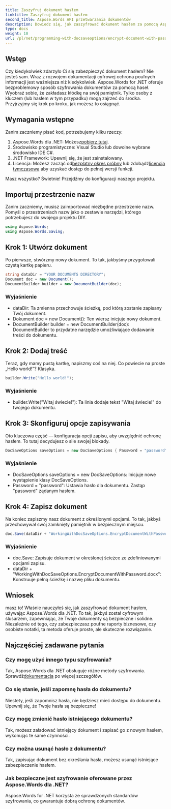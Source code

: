 ```yaml
---
title: Zaszyfruj dokument hasłem
linktitle: Zaszyfruj dokument hasłem
second_title: Aspose.Words API przetwarzania dokumentów
description: Dowiedz się, jak zaszyfrować dokument hasłem za pomocą Aspose.Words dla .NET w tym szczegółowym przewodniku krok po kroku. Bezproblemowo zabezpiecz swoje poufne informacje.
type: docs
weight: 10
url: /pl/net/programming-with-docsaveoptions/encrypt-document-with-password/
---
```

## Wstęp

Czy kiedykolwiek zdarzyło Ci się zabezpieczyć dokument hasłem? Nie jesteś sam. Wraz z rozwojem dokumentacji cyfrowej ochrona poufnych informacji jest ważniejsza niż kiedykolwiek. Aspose.Words for .NET oferuje bezproblemowy sposób szyfrowania dokumentów za pomocą haseł. Wyobraź sobie, że zakładasz kłódkę na swój pamiętnik. Tylko osoby z kluczem (lub hasłem w tym przypadku) mogą zajrzeć do środka. Przyjrzyjmy się krok po kroku, jak możesz to osiągnąć.

## Wymagania wstępne

Zanim zaczniemy pisać kod, potrzebujemy kilku rzeczy:
1.  Aspose.Words dla .NET: Możesz[pobierz tutaj](https://releases.aspose.com/words/net/).
2. Środowisko programistyczne: Visual Studio lub dowolne wybrane środowisko IDE C#.
3. .NET Framework: Upewnij się, że jest zainstalowany.
4.  Licencja: Możesz zacząć od[bezpłatny okres próbny](https://releases.aspose.com/) lub zdobądź[licencja tymczasowa](https://purchase.aspose.com/temporary-license/) aby uzyskać dostęp do pełnej wersji funkcji.

Masz wszystko? Świetnie! Przejdźmy do konfiguracji naszego projektu.

## Importuj przestrzenie nazw

Zanim zaczniemy, musisz zaimportować niezbędne przestrzenie nazw. Pomyśl o przestrzeniach nazw jako o zestawie narzędzi, którego potrzebujesz do swojego projektu DIY.

```csharp
using Aspose.Words;
using Aspose.Words.Saving;
```

## Krok 1: Utwórz dokument

Po pierwsze, stwórzmy nowy dokument. To tak, jakbyśmy przygotowali czystą kartkę papieru.

```csharp
string dataDir = "YOUR DOCUMENTS DIRECTORY";
Document doc = new Document();
DocumentBuilder builder = new DocumentBuilder(doc);
```

### Wyjaśnienie

- dataDir: Ta zmienna przechowuje ścieżkę, pod którą zostanie zapisany Twój dokument.
- Dokument doc = new Document(): Ten wiersz inicjuje nowy dokument.
- DocumentBuilder builder = new DocumentBuilder(doc): DocumentBuilder to przydatne narzędzie umożliwiające dodawanie treści do dokumentu.

## Krok 2: Dodaj treść

Teraz, gdy mamy pustą kartkę, napiszmy coś na niej. Co powiecie na proste „Hello world!”? Klasyka.

```csharp
builder.Write("Hello world!");
```

### Wyjaśnienie

- builder.Write("Witaj świecie!"): Ta linia dodaje tekst "Witaj świecie!" do twojego dokumentu.

## Krok 3: Skonfiguruj opcje zapisywania

Oto kluczowa część — konfiguracja opcji zapisu, aby uwzględnić ochronę hasłem. To tutaj decydujesz o sile swojej blokady.

```csharp
DocSaveOptions saveOptions = new DocSaveOptions { Password = "password" };
```

### Wyjaśnienie

- DocSaveOptions saveOptions = new DocSaveOptions: Inicjuje nowe wystąpienie klasy DocSaveOptions.
- Password = "password": Ustawia hasło dla dokumentu. Zastąp "password" żądanym hasłem.

## Krok 4: Zapisz dokument

Na koniec zapiszmy nasz dokument z określonymi opcjami. To tak, jakbyś przechowywał swój zamknięty pamiętnik w bezpiecznym miejscu.

```csharp
doc.Save(dataDir + "WorkingWithDocSaveOptions.EncryptDocumentWithPassword.docx", saveOptions);
```

### Wyjaśnienie

- doc.Save: Zapisuje dokument w określonej ścieżce ze zdefiniowanymi opcjami zapisu.
- dataDir + "WorkingWithDocSaveOptions.EncryptDocumentWithPassword.docx": Konstruuje pełną ścieżkę i nazwę pliku dokumentu.

## Wniosek

masz to! Właśnie nauczyłeś się, jak zaszyfrować dokument hasłem, używając Aspose.Words dla .NET. To tak, jakbyś został cyfrowym ślusarzem, zapewniając, że Twoje dokumenty są bezpieczne i solidne. Niezależnie od tego, czy zabezpieczasz poufne raporty biznesowe, czy osobiste notatki, ta metoda oferuje proste, ale skuteczne rozwiązanie.

## Najczęściej zadawane pytania

### Czy mogę użyć innego typu szyfrowania?
 Tak, Aspose.Words dla .NET obsługuje różne metody szyfrowania. Sprawdź[dokumentacja](https://reference.aspose.com/words/net/) po więcej szczegółów.

### Co się stanie, jeśli zapomnę hasła do dokumentu?
Niestety, jeśli zapomnisz hasła, nie będziesz mieć dostępu do dokumentu. Upewnij się, że Twoje hasła są bezpieczne!

### Czy mogę zmienić hasło istniejącego dokumentu?
Tak, możesz załadować istniejący dokument i zapisać go z nowym hasłem, wykonując te same czynności.

### Czy można usunąć hasło z dokumentu?
Tak, zapisując dokument bez określania hasła, możesz usunąć istniejące zabezpieczenie hasłem.

### Jak bezpieczne jest szyfrowanie oferowane przez Aspose.Words dla .NET?
Aspose.Words for .NET korzysta ze sprawdzonych standardów szyfrowania, co gwarantuje dobrą ochronę dokumentów.